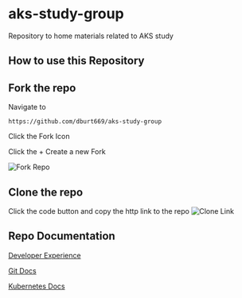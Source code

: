 # aks-study-group
Repository to home materials related to AKS study

## How to use this Repository

## Fork the repo

Navigate to

``` https://github.com/dburt669/aks-study-group ```

Click the Fork Icon

Click the + Create a new Fork

![Fork Repo](/docs/git/git-fork.png)

## Clone the repo

Click the code button and copy the http link to the repo
![Clone Link](/aks-study-group/docs/git/copy-git-clone-link.png)

## Repo Documentation

[Developer Experience](../aks-study-group/docs/devx/devx.md)

[Git Docs](../aks-study-group/docs/git/git.md)

[Kubernetes Docs](../aks-study-group/docs/k8s/k8s.md)
